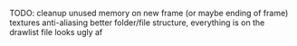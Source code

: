 TODO:
cleanup unused memory on new frame (or maybe ending of frame)
textures
anti-aliasing
better folder/file structure, everything is on the drawlist file looks ugly af